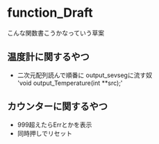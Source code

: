 # function_Draft

こんな関数書こうかなっていう草案

## 温度計に関するやつ

* 二次元配列読んで順番に output_sevsegに流す奴  
  'void output_Temperature(int **src);'  

## カウンターに関するやつ

* 999超えたらErrとかを表示  
* 同時押しでリセット  